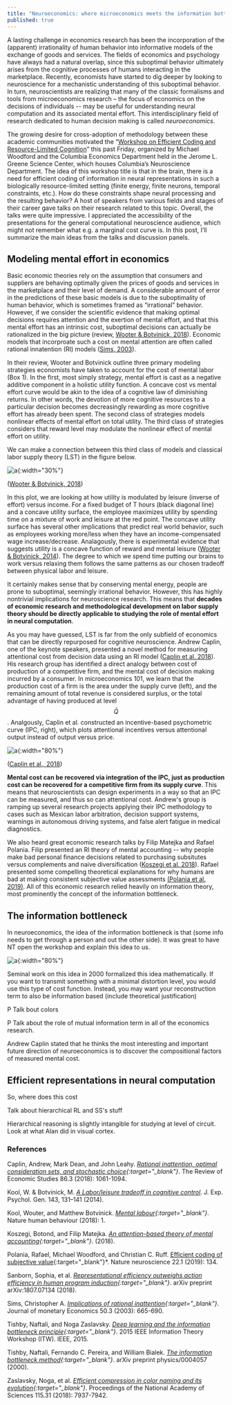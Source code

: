 ```yaml
---
title: "Neuroeconomics: where microeconomics meets the information bottleneck"
published: true
---
```


<script src='https://cdnjs.cloudflare.com/ajax/libs/mathjax/2.7.5/latest.js?config=TeX-MML-AM_CHTML' async></script>

A lasting challenge in economics research has been the incorporation of the (apparent) irrationality of human behavior into informative models of the exchange of goods and services. The fields of economics and psychology have always had a natural overlap, since this suboptimal behavior ultimately arises from the cognitive processes of humans interacting in the marketplace.  Recently, economists have started to dig deeper by looking to neuroscience for a mechanistic understanding of this suboptimal behavior.  In turn, neuroscientists are realizing that many of the classic formalisms and tools from microeconomics research – the focus of economics on the decisions of individuals --  may be useful for understanding neural computation and its associated mental effort.  This interdisciplinary field of research dedicated to human decision making is called *neuroeconomics*.

The growing desire for cross-adoption of methodology between these academic communities motivated the “[Workshop on Efficient Coding and Resource-Limited Cognition](https://econ.columbia.edu/event/workshop-on-efficient-coding-and-resource-limited-cognition/)” this past Friday, organized by Michael Woodford and the Columbia Economics Department held in the Jerome L. Greene Science Center, which houses Columbia’s Neuroscience Department.  The idea of this workshop title is that in the brain, there is a need for efficient coding of information in neural representations in such a biologically resource-limited setting (finite energy, finite neurons, temporal constraints, etc.).  How do these constraints shape neural processing and the resulting behavior?  A host of speakers from various fields and stages of their career gave talks on their research related to this topic.  Overall, the talks were quite impressive.  I appreciated the accessibility of the presentations for the general computational neuroscience audience, which might not remember what e.g. a marginal cost curve is. In this post, I’ll summarize the main ideas from the talks and discussion panels.

## Modeling mental effort in economics ##
Basic economic theories rely on the assumption that consumers and suppliers are behaving optimally given the prices of goods and services in the marketplace and their level of demand. A considerable amount of error in the predictions of these basic models is due to the suboptimality of human behavior, which is sometimes framed as “irrational” behavior.  However, if we consider the scientific evidence that making optimal decisions requires attention and the exertion of mental effort, and that this mental effort has an intrinsic cost, suboptimal decisions can actually be rationalized in the big picture (review, [Wooter & Botvinick, 2018](#Kool2018mental)).  Economic models that incorproate such a cost on mental attention are often called rational innatention (RI) models ([Sims, 2003](#Sims2003implications)).

In their review, Wooter and Botvinick outline three primary modeling strategies economists have taken to account for the cost of mental labor (Box 1).  In the first, most simply strategy, mental effort is cast as a negative additive component in a holistic utility function.  A concave cost vs mental effort curve would be akin to the idea of a cognitive law of diminishing returns.  In other words, the devotion of more cognitive resources to a particular decision becomes decreasingly rewarding as more cognitive effort has already been spent.  The second class of strategies models nonlinear effects of mental effort on total utility.  The third class of strategies considers that reward level may modulate the nonlinear effect of mental effort on utility.  

We can make a connection between this third class of models and classical labor supply theory (LST) in the figure below.

![a](/images/05_11_19/BotvinickAnalogy.png){:width="30%"}

([Wooter & Botvinick, 2018](#Kool2018mental))

In this plot, we are looking at how utility is modulated by leisure (inverse of effort) versus income. For a fixed budget of T hours (black diagonal line) and a concave utility surface, the employee maximizes utility by spending time on a mixture of work and leisure at the red point.  The concave utility surface has several other implications that predict real world behavior, such as employees working more/less when they have an income-compensated wage increase/decrease.  Analagously, there is experimental evidence that suggests utility is a concave function of reward and mental leisure ([Wooter & Botvinick, 2014](#Kool2014labor)).  The degree to which we spend time putting our brains to work versus relaxing them follows the same patterns as our chosen tradeoff between physical labor and leisure.

It certainly makes sense that by conserving mental energy, people are prone to suboptimal, seemingly irrational behavior.  However, this has highly nontrivial implications for neuroscience research.  This means that **decades of economic research and methodological development on labor supply theory should be directly applicable to studying the role of mental effort in neural computation**.  

As you may have guessed, LST is far from the only subfield of economics that can be directly repurposed for cognitive neuroscience.  Andrew Caplin, one of the keynote speakers, presented a novel method for measuring attentional cost from decision data using an RI model ([Caplin et al. 2018](#Caplin2018rational)).  His research group has identified a direct analogy between cost of production of a competitive firm, and the mental cost of decision making incurred by a consumer.  In microeconomics 101, we learn that the production cost of a firm is the area under the supply curve (left), and the remaining amount of total revenue is considered surplus, or the total advantage of having produced at level $$\bar{Q}$$.  Analgously, Caplin et al. constructed an incentive-based psychometric curve (IPC, right), which plots attentional incentives versus attentional output instead of output versus price.

![a](/images/05_11_19/CaplinIPC.png){:width="80%"} 

([Caplin et al., 2018](#Caplin2018rational))

**Mental cost can be recovered via integration of the IPC, just as production cost can be recovered for a competitive firm from its supply curve**.  This means that neuroscientists can design experiments in a way so that an IPC can be measured, and thus so can attentional cost.  Andrew's group is ramping up several research projects applying their IPC methodology to cases such as Mexican labor arbitration, decision support systems, warnings in autonomous driving systems, and false alert fatigue in medical diagnostics.

We also heard great economic research talks by Filip Matejka and Rafael Polania. Filip presented an RI theory of mental accounting -- why people make bad personal finance decisions related to purchasing subsitutes versus complements and naive diversification ([Koszegi et al. 2018](#Koszegi2018attention)).  Rafael presented some compelling theoretical explanations for why humans are bad at making consistent subjective value assessments [(Polania et al. 2019)](#Polania2019efficient).  All of this economic research relied heavily on information theory, most prominently the concept of the information bottleneck.

## The information bottleneck ##

In neuroeconomics, the idea of the information bottleneck is that (some info needs to get through a person and out the other side).  It was great to have NT open the workshop and explain this idea to us.  

![a](/images/05_11_19/informationBottleneck.png){:width="80%"} 

Seminal work on this idea in 2000 formalized this idea mathematically.  If you want to transmit something with a minimal distortion level, you would use this type of cost function. Instead, you may want your reconstruction term to also be information based (include theoretical justification)

P Talk bout colors 

P Talk about the role of mutual information term in all of the economics research.

Andrew Caplin stated that he thinks the most interesting and important future direction of neuroeconomics is to discover the compositional factors of measured mental cost.  


## Efficient representations in neural computation ##
So, where does this cost   

 Talk about hierarchical RL and SS's stuff

Hierarchical reasoning is slightly intangible for studying at level of circuit.  Look at what Alan did in visual cortex.


### References ###

<a name="Caplin2018rational"></a> Caplin, Andrew, Mark Dean, and John Leahy. *[Rational inattention, optimal consideration sets, and stochastic choice](https://academic.oup.com/restud/article/86/3/1061/5060717){:target="_blank"}*. The Review of Economic Studies 86.3 (2018): 1061-1094.

<a name="Kool2018mental"></a> Kool, W. & Botvinick, M. *[A Labor/leisure tradeoff in cognitive control](https://psycnet.apa.org/record/2014-30721-002)*. J. Exp. Psychol. Gen. 143, 131–141 (2014).

<a name="Kool2018mental"></a> Kool, Wouter, and Matthew Botvinick. *[Mental labour](https://www.nature.com/articles/s41562-018-0401-9){:target="_blank"}*. Nature human behaviour (2018): 1.

<a name="Koszegi2018attention"></a> Koszegi, Botond, and Filip Matejka. *[An attention-based theory of mental accounting](http://www.personal.ceu.hu/staff/Botond_Koszegi/mental_accounting.pdf){:target="_blank"}*. (2018).

<a name="Polania2019efficient"></a> Polania, Rafael, Michael Woodford, and Christian C. Ruff. [Efficient coding of subjective value](https://www.nature.com/articles/s41593-018-0292-0){:target="_blank"}*. Nature neuroscience 22.1 (2019): 134.


<a name="Sanborn2018representational"></a> Sanborn, Sophia, et al. *[Representational efficiency outweighs action efficiency in human program induction](https://arxiv.org/abs/1807.07134){:target="_blank"}*. arXiv preprint arXiv:1807.07134 (2018).


<a name="Sims2003implications"></a> Sims, Christopher A. *[Implications of rational inattention](https://www.sciencedirect.com/science/article/pii/S0304393203000291){:target="_blank"}*. Journal of monetary Economics 50.3 (2003): 665-690.

<a name="Tishby2015deep"></a> Tishby, Naftali, and Noga Zaslavsky. *[Deep learning and the information bottleneck principle](https://ieeexplore.ieee.org/abstract/document/7133169){:target="_blank"}*. 2015 IEEE Information Theory Workshop (ITW). IEEE, 2015.

<a name="Tishby2000information"></a> Tishby, Naftali, Fernando C. Pereira, and William Bialek. *[The information bottleneck method](https://arxiv.org/abs/physics/0004057){:target="_blank"}*. arXiv preprint physics/0004057 (2000).

<a name="Zaslavsky2018efficient"></a> Zaslavsky, Noga, et al. *[Efficient compression in color naming and its evolution](https://www.pnas.org/content/115/31/7937){:target="_blank"}*. Proceedings of the National Academy of Sciences 115.31 (2018): 7937-7942.

